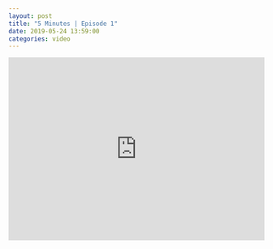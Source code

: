 ```yaml
---
layout: post		
title: "5 Minutes | Episode 1"		
date: 2019-05-24 13:59:00		
categories: video
---
```


<iframe src="https://player.vimeo.com/video/339726667" width="100%" height="360" frameborder="0" allow="autoplay; fullscreen" allowfullscreen></iframe>